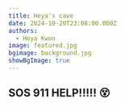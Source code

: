 ```yaml
---
title: Heya's cave
date: 2024-10-20T23:08:00.000Z
authors:
  - Heya Kwon
image: featured.jpg
bgimage: background.jpg
showBgImage: true
---
```

## SOS 911 HELP!!!!! 😵
